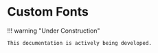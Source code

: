 # Custom Fonts

!!! warning "Under Construction"

    This documentation is actively being developed.

